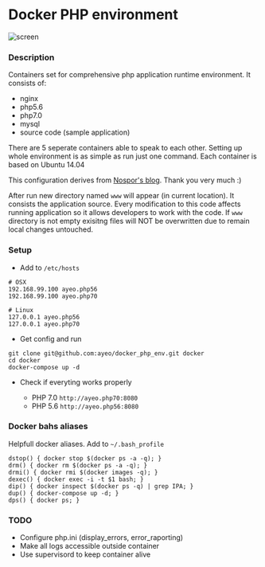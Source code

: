 # Docker PHP environment

![screen](http://q.i-systems.pl/file/9dfcc6f8.png)

### Description

Containers set for comprehensive php application runtime environment. It consists of:

- nginx
- php5.6
- php7.0
- mysql
- source code (sample application)

There are 5 seperate containers able to speak to each other. Setting up whole environment is as simple as
run just one command. Each container is based on Ubuntu 14.04
 
This configuration derives from [Nospor's blog](http://nospor.pl/docker-zaprzegamy-kontenery-do-pracy.html). Thank you very much :)

After run new directory named `www` will appear (in current location). It consists the application source. Every modification to this code affects running application so it allows developers to work with the code. If `www` directory is not empty exisitng files will NOT be overwritten due to remain local changes untouched.

### Setup

- Add to `/etc/hosts`

```
# OSX
192.168.99.100 ayeo.php56
192.168.99.100 ayeo.php70

# Linux
127.0.0.1 ayeo.php56
127.0.0.1 ayeo.php70
```

- Get config and run

```
git clone git@github.com:ayeo/docker_php_env.git docker
cd docker
docker-compose up -d
```

- Check if everyting works properly

	- PHP 7.0 `http://ayeo.php70:8080`
	- PHP 5.6 `http://ayeo.php56:8080`

### Docker bahs aliases

Helpfull docker aliases. Add to `~/.bash_profile`

```
dstop() { docker stop $(docker ps -a -q); }
drm() { docker rm $(docker ps -a -q); }
drmi() { docker rmi $(docker images -q); }
dexec() { docker exec -i -t $1 bash; }
dip() { docker inspect $(docker ps -q) | grep IPA; }
dup() { docker-compose up -d; }
dps() { docker ps; }
```

### TODO

- Configure php.ini (display_errors, error_raporting)
- Make all logs accessible outside container 
- Use supervisord to keep container alive
